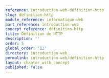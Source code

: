 ```yaml
---
reference: introduction-web-définition-http
slug: définition-http
module_reference: informatique-web
part_reference: introduction-web
concept_reference: définition-http
title: Définition de HTTP
description: ''
order: 5
global_order: '12'
directory: introduction-web
permalink: introduction-web/définition-http
layout: chapter_with_concept
published: false
---
```

